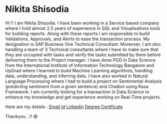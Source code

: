# Nikita Shisodia

Hi !! I am Nikita Shisodia.
I have been working in a Service based company where I hold almost 2.5 years of experience in SQL and Visualisations tools for building reports.
Along with these reports I am responsible to build Validations, Approvals, and Alerts to ease the transaction process.
My designation is SAP Business One Technical Consultant.
Moreover, I am also handling a team of 3 Technical consultants where I have to make sure that they are occupied with tasks and verify the tasks submitted by them before delivering them to the Project manager.
I have done PGD in Data Science from the International Institute of Information Technology Bangalore and UpGrad where I learned to build Machine Learning algorithms, handling data, understanding, and inferring data.
I have also worked in Natural Language Processing where I had to build a project on Sentimental Analysis (predicting sentiment from a given sentence) and Chatbot using Rasa Framework.
I am currently looking for a transaction in Data Science to enhance my knowledge and get experience working on Real-Time projects.

Here are my details :
[Email Id](shisodianikita@gmail.com)
[Linkedin](https://www.linkedin.com/in/nikita-shisodia/)
[Degree Certificate](https://api.accredible.com/v1/auth/invite?code=268cdadc08b9ec0faf92&credential_id=4ef9650b-951e-46f3-a4f5-3caa7fd93ad8&url=https%3A%2F%2Fwww.credential.net%2F4ef9650b-951e-46f3-a4f5-3caa7fd93ad8&ident=8d1dd81fe29f0cdba879ca276b867152d422430d)

Thankyou ..!! :smile:
